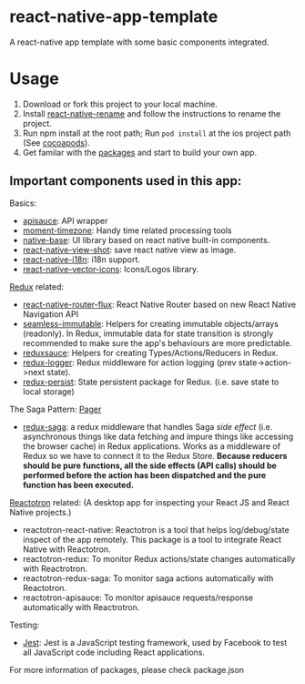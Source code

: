 # react-native-app-template
A react-native app template with some basic components integrated.

# Usage
1. Download or fork this project to your local machine.
2. Install [react-native-rename](https://github.com/junedomingo/react-native-rename) and follow the instructions to rename the project.
3. Run npm install at the root path; Run `pod install` at the ios project path (See [cocoapods](https://cocoapods.org/)).
4. Get familar with the [packages](package.json) and start to build your own app.

## Important components used in this app:

Basics:
* [apisauce](https://github.com/skellock/apisauce): API wrapper
* [moment-timezone](http://momentjs.com/timezone/docs/): Handy time related processing tools
* [native-base](http://nativebase.io/): UI library based on react native built-in components.
* [react-native-view-shot](https://github.com/gre/react-native-view-shot): save react native view as image.
* [react-native-i18n](https://github.com/AlexanderZaytsev/react-native-i18n): i18n support.
* [react-native-vector-icons](https://oblador.github.io/react-native-vector-icons/): Icons/Logos library.

[Redux](http://redux.js.org/docs/introduction/) related:
* [react-native-router-flux](https://github.com/aksonov/react-native-router-flux): React Native Router based on new React Native Navigation API
* [seamless-immutable](https://github.com/rtfeldman/seamless-immutable): Helpers for creating immutable objects/arrays (readonly). In Redux, immutable data for state transition is strongly recommended to make sure the app's behaviours are more predictable.
* [reduxsauce](https://github.com/skellock/reduxsauce): Helpers for creating Types/Actions/Reducers in Redux.
* [redux-logger](https://github.com/evgenyrodionov/redux-logger): Redux middleware for action logging (prev state->action->next state).
* [redux-persist](https://github.com/rt2zz/redux-persist): State persistent package for Redux. (i.e. save state to local storage)

The Saga Pattern: [Pager](http://www.cs.cornell.edu/andru/cs711/2002fa/reading/sagas.pdf)
* [redux-saga](https://redux-saga.github.io/redux-saga/): a redux middleware that handles Saga *side effect* (i.e. asynchronous things like data fetching and impure things like accessing the browser cache) in Redux applications. Works as a middleware of Redux so we have to connect it to the Redux Store. **Because reducers should be pure functions, all the side effects (API calls) should be performed before the action has been dispatched and the pure function has been executed.**

[Reactotron](https://github.com/reactotron/reactotron) related:
(A desktop app for inspecting your React JS and React Native projects.)

* reactotron-react-native: Reactotron is a tool that helps log/debug/state inspect of the app remotely. This package is a tool to integrate React Native with Reactotron.
* reactotron-redux: To monitor Redux actions/state changes automatically with Reactrotron.
* reactotron-redux-saga: To monitor saga actions automatically with Reactotron.
* reactotron-apisauce: To monitor apisauce requests/response automatically with Reactrotron.

Testing:
* [Jest](https://facebook.github.io/jest/): Jest is a JavaScript testing framework, used by Facebook to test all JavaScript code including React applications.

For more information of packages, please check package.json
